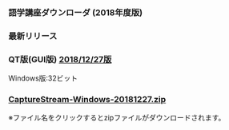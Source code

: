 ### 語学講座ダウンローダ (2018年度版)   
### 最新リリース  
### QT版(GUI版)  [2018/12/27版](https://github.com/CSReviser/CaptureStream/releases/tag/20181227)   
Windows版:32ビット   
### [CaptureStream-Windows-20181227.zip](https://github.com/CSReviser/CaptureStream/releases/download/20181227/CaptureStream-Windows-20181227.zip)   

※ファイル名をクリックするとzipファイルがダウンロードされます。
